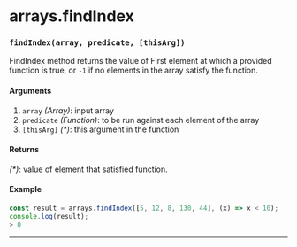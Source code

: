 # arrays.findIndex

<!-- div class="doc-container" -->

<!-- div -->


<!-- div -->

<h3 id="findindexarray-predicate-thisarg"><code>findIndex(array, predicate, [thisArg])</code></h3>

FindIndex method returns the value of First element at which a provided function is true,
or `-1` if no elements in the array satisfy the function.

#### Arguments
1. `array` *(Array)*: input array
2. `predicate` *(Function)*: to be run against each element of the array
3. `[thisArg]` *(&#42;)*: this argument in the function

#### Returns
*(&#42;)*: value of element that satisfied function.

#### Example
```js
const result = arrays.findIndex([5, 12, 8, 130, 44], (x) => x < 10);
console.log(result);
> 0
```
---

<!-- /div -->

<!-- /div -->

<!-- /div -->
